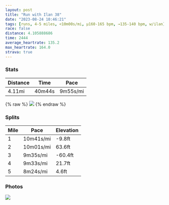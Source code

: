 ```yaml
---
layout: post
title: "Run with Ilan 38"
date: "2023-08-24 10:46:21"
tags: [runs, 4-5 miles, <10m00s/mi, μ160-165 bpm, →135-140 bpm, w/ilan]
race: false
distance: 4.105888686
time: 2444
average_heartrate: 135.2
max_heartrate: 164.0
strava: true
---
```


### Stats

| Distance | Time | Pace |
|----------|------|------|
|4.11mi|40m44s|9m55s/mi|

{% raw %}
<img src='https://maps.googleapis.com/maps/api/staticmap?maptype=roadmap&path=enc:w_wwFjttbMa@p@ENAVGRCh@Ir@e@lAUb@}@rCIFEAi@e@g@Y[Ye@[?IRJx@x@FBc@GABIVUj@AZRPp@Xb@Vj@d@jAj@r@d@RP`EdC`An@lAd@Rn@d@XlAX~@Xd@Db@JHHVHxGnBVD\R?Lu@hBMl@i@~AI^BBR?RSPYN{@^qAf@uABEXK~@^P~@BDz@ZdAT`@PXFHN?DC~@@|APj@RNDQN{EN}AD}AEOW[@s@P_AP]b@K`@Ed@STBj@Cv@DZC~@D`@AbAFHBNLDAFBdBA|AFt@C`@ZDFdA^\b@b@Rd@FjBKRCX@b@Xf@P|AxAIb@Uh@INMVCZ?\rAn@DF@JOVBDF@FF?PUb@@X@@@ED[VS`@OPL?JEF[CUJKJALBLJNRF?DKM@EJU?OOBETGFIGAUZWRGR?BGUQ[H[VKf@EYBQFQPWCKQQ@GVKh@ENIt@qC?e@WMgBMmA]y@G}@_@a@Gy@[_@FSKUCKFk@@y@?g@Ic@Qe@i@QM_@@OCUMc@Mu@Mu@SCMG?_@J{@K_@?w@SYA_@MUOa@E]Bs@KG?S`AQj@AXIj@UD[Ze@Bg@FQPW\]HKCk@e@]QUGg@?i@E{DHg@OI?e@U}Bo@y@]WEmBq@c@Ia@Yi@u@a@Me@Kc@Wm@a@{CwBwCgBME_@[c@SWSc@Ug@_@iAq@YYOCj@VvAv@N@BCLiAv@}CvA}DJo@Te@Xy@TcAEMZi@@CI_@OCAMDMVE\\p@TVIFIFSB[@Hc@Io@@?RBHBCECISKm@?g@Fy@GWMQs@YYYm@O@DNJTFh@\^@x@^`@~@h@l@DRVT?\p@XZR&key=AIzaSyC1MId7bFpkLXNAaYhBSTb8jLyiSqzbDtM&size=800x800&markers=color:yellow|label:S|40.75532,-74.00278&markers=color:green|label:F|40.75439999999998,-74.00166999999999'>
{% endraw %}

### Splits

| Mile | Pace | Elevation |
|------|------|-----------|
|1|10m41s/mi|-9.8ft|
|2|10m01s/mi|63.6ft|
|3|9m35s/mi|-60.4ft|
|4|9m33s/mi|21.7ft|
|5|8m24s/mi|4.6ft|

### Photos
<img src='https://dgtzuqphqg23d.cloudfront.net/2LkgSDcUFen9nX4Kl8AJ7hDSIu14kQfdML68tgkpqEY-618x768.jpg'>
